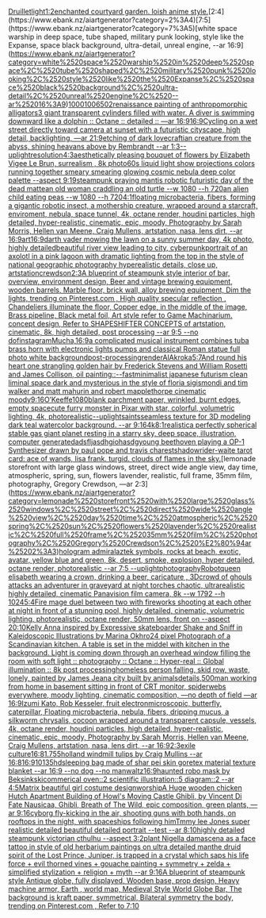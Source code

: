 [Druillet](https://www.ebank.nz/aiartgenerator?category=Druillet)[light](https://www.ebank.nz/aiartgenerator?category=light)[1:2](https://www.ebank.nz/aiartgenerator?category=1%3A2)[enchanted courtyard garden. loish anime style.](https://www.ebank.nz/aiartgenerator?category=enchanted%2520courtyard%2520garden.%2520loish%2520anime%2520style.)[2:4](https://www.ebank.nz/aiartgenerator?category=2%3A4)[7:5](https://www.ebank.nz/aiartgenerator?category=7%3A5)[white space warship in deep space, tube shaped, military punk looking, style like the Expanse, space black background, ultra-detail, unreal engine, --ar 16:9](https://www.ebank.nz/aiartgenerator?category=white%2520space%2520warship%2520in%2520deep%2520space%2C%2520tube%2520shaped%2C%2520military%2520punk%2520looking%2C%2520style%2520like%2520the%2520Expanse%2C%2520space%2520black%2520background%2C%2520ultra-detail%2C%2520unreal%2520engine%2C%2520--ar%252016%3A9)[1000100](https://www.ebank.nz/aiartgenerator?category=1000100)[6502](https://www.ebank.nz/aiartgenerator?category=6502)[renaissance painting of anthropomorphic alligators](https://www.ebank.nz/aiartgenerator?category=renaissance%2520painting%2520of%2520anthropomorphic%2520alligators)[3 giant transparent cylinders filled with water. A diver is swimming downward like a dolphin :: Octane :: detailed :: —ar 16:9](https://www.ebank.nz/aiartgenerator?category=3%2520giant%2520transparent%2520cylinders%2520filled%2520with%2520water.%2520A%2520diver%2520is%2520swimming%2520downward%2520like%2520a%2520dolphin%2520%3A%3A%2520Octane%2520%3A%3A%2520detailed%2520%3A%3A%2520%E2%80%94ar%252016%3A9)[16:9](https://www.ebank.nz/aiartgenerator?category=16%3A9)[Cycling on a wet street directly toward camera at sunset with a futuristic cityscape, high detail, backlighting, —ar 21:9](https://www.ebank.nz/aiartgenerator?category=Cycling%2520on%2520a%2520wet%2520street%2520directly%2520toward%2520camera%2520at%2520sunset%2520with%2520a%2520futuristic%2520cityscape%2C%2520high%2520detail%2C%2520backlighting%2C%2520%E2%80%94ar%252021%3A9)[etching of dark lovecraftian creature from the abyss, shining heavans above by Rembrandt --ar 1:3](https://www.ebank.nz/aiartgenerator?category=etching%2520of%2520dark%2520lovecraftian%2520creature%2520from%2520the%2520abyss%2C%2520shining%2520heavans%2520above%2520by%2520Rembrandt%2520--ar%25201%3A3)[--uplight](https://www.ebank.nz/aiartgenerator?category=--uplight)[resolution](https://www.ebank.nz/aiartgenerator?category=resolution)[4:3](https://www.ebank.nz/aiartgenerator?category=4%3A3)[aesthetically pleasing bouquet of flowers by Elizabeth Vigee Le Brun, surrealism , 8k photo](https://www.ebank.nz/aiartgenerator?category=aesthetically%2520pleasing%2520bouquet%2520of%2520flowers%2520by%2520Elizabeth%2520Vigee%2520Le%2520Brun%2C%2520surrealism%2520%2C%25208k%2520photo)[60s liquid light show projections colors running together smeary smearing glowing cosmic nebula deep color palette --aspect 9:19](https://www.ebank.nz/aiartgenerator?category=60s%2520liquid%2520light%2520show%2520projections%2520colors%2520running%2520together%2520smeary%2520smearing%2520glowing%2520cosmic%2520nebula%2520deep%2520color%2520palette%2520--aspect%25209%3A19)[steampunk praying mantis robotic futuristic day of the dead matte](https://www.ebank.nz/aiartgenerator?category=steampunk%2520praying%2520mantis%2520robotic%2520futuristic%2520day%2520of%2520the%2520dead%2520matte)[an old woman craddling an old turtle --w 1080 --h 720](https://www.ebank.nz/aiartgenerator?category=an%2520old%2520woman%2520craddling%2520an%2520old%2520turtle%2520--w%25201080%2520--h%2520720)[an alien child eating peas --w 1080 --h 720](https://www.ebank.nz/aiartgenerator?category=an%2520alien%2520child%2520eating%2520peas%2520--w%25201080%2520--h%2520720)[4:1](https://www.ebank.nz/aiartgenerator?category=4%3A1)[floating microbacteria, fibers, forming a gigantic robotic insect, a mothership creature, wrapped around a starcraft, enviroment, nebula, space tunnel, 4k, octane render, houdini particles, high detailed, hyper-realistic, cinematic, epic, moody, Photography by Sarah Morris, Hellen van Meene, Craig Mullens, artstation, nasa, lens dirt, --ar 16:9](https://www.ebank.nz/aiartgenerator?category=floating%2520microbacteria%2C%2520fibers%2C%2520forming%2520a%2520gigantic%2520robotic%2520insect%2C%2520a%2520mothership%2520creature%2C%2520wrapped%2520around%2520a%2520starcraft%2C%2520enviroment%2C%2520nebula%2C%2520space%2520tunnel%2C%25204k%2C%2520octane%2520render%2C%2520houdini%2520particles%2C%2520high%2520detailed%2C%2520hyper-realistic%2C%2520cinematic%2C%2520epic%2C%2520moody%2C%2520Photography%2520by%2520Sarah%2520Morris%2C%2520Hellen%2520van%2520Meene%2C%2520Craig%2520Mullens%2C%2520artstation%2C%2520nasa%2C%2520lens%2520dirt%2C%2520--ar%252016%3A9)[art](https://www.ebank.nz/aiartgenerator?category=art)[16:9](https://www.ebank.nz/aiartgenerator?category=16%3A9)[darth vader mowing the lawn on a sunny summer day, 4k photo, highly detailed](https://www.ebank.nz/aiartgenerator?category=darth%2520vader%2520mowing%2520the%2520lawn%2520on%2520a%2520sunny%2520summer%2520day%2C%25204k%2520photo%2C%2520highly%2520detailed)[beautiful river view leading to city, cyberpunk](https://www.ebank.nz/aiartgenerator?category=beautiful%2520river%2520view%2520leading%2520to%2520city%2C%2520cyberpunk)[portrait of an axolotl in a pink lagoon with dramatic lighting from the top in the style of  national geographic photography hyperealistic details, close up, artstation](https://www.ebank.nz/aiartgenerator?category=portrait%2520of%2520an%2520axolotl%2520in%2520a%2520pink%2520lagoon%2520with%2520dramatic%2520lighting%2520from%2520the%2520top%2520in%2520the%2520style%2520of%2520%2520national%2520geographic%2520photography%2520hyperealistic%2520details%2C%2520close%2520up%2C%2520artstation)[crewdson](https://www.ebank.nz/aiartgenerator?category=crewdson)[2:3](https://www.ebank.nz/aiartgenerator?category=2%3A3)[A blueprint of steampunk style interior of bar,  overview, environment  design,  Beer and vintage brewing equipment, wooden barrels,  Marble floor, brick wall, alloy brewing equipment, Dim the lights, trending on Pinterest.com  , High quality specular reflection ,  Chandeliers illuminate the floor, Copper  edge, in the middle of the image, Brass pipeline,  Black metal foil,  Art style refer to Game Machinarium.  concept design, Refer to SHAPESHIFTER CONCEPTS  of artstation, cinematic,  8k, high detailed,  post processing    --ar 9:5   --no dof](https://www.ebank.nz/aiartgenerator?category=A%2520blueprint%2520of%2520steampunk%2520style%2520interior%2520of%2520bar%2C%2520%2520overview%2C%2520environment%2520%2520design%2C%2520%2520Beer%2520and%2520vintage%2520brewing%2520equipment%2C%2520wooden%2520barrels%2C%2520%2520Marble%2520floor%2C%2520brick%2520wall%2C%2520alloy%2520brewing%2520equipment%2C%2520Dim%2520the%2520lights%2C%2520trending%2520on%2520Pinterest.com%2520%2520%2C%2520High%2520quality%2520specular%2520reflection%2520%2C%2520%2520Chandeliers%2520illuminate%2520the%2520floor%2C%2520Copper%2520%2520edge%2C%2520in%2520the%2520middle%2520of%2520the%2520image%2C%2520Brass%2520pipeline%2C%2520%2520Black%2520metal%2520foil%2C%2520%2520Art%2520style%2520refer%2520to%2520Game%2520Machinarium.%2520%2520concept%2520design%2C%2520Refer%2520to%2520SHAPESHIFTER%2520CONCEPTS%2520%2520of%2520artstation%2C%2520cinematic%2C%2520%25208k%2C%2520high%2520detailed%2C%2520%2520post%2520processing%2520%2520%2520%2520--ar%25209%3A5%2520%2520%2520--no%2520dof)[instagram](https://www.ebank.nz/aiartgenerator?category=instagram)[Mucha,](https://www.ebank.nz/aiartgenerator?category=Mucha%2C)[16:9](https://www.ebank.nz/aiartgenerator?category=16%3A9)[a complicated musical instrument combines tuba brass horn with electronic lights pumps and classical Roman statue full photo white background](https://www.ebank.nz/aiartgenerator?category=a%2520complicated%2520musical%2520instrument%2520combines%2520tuba%2520brass%2520horn%2520with%2520electronic%2520lights%2520pumps%2520and%2520classical%2520Roman%2520statue%2520full%2520photo%2520white%2520background)[post-processing](https://www.ebank.nz/aiartgenerator?category=post-processing)[render](https://www.ebank.nz/aiartgenerator?category=render)[AlAkroka](https://www.ebank.nz/aiartgenerator?category=AlAkroka)[5:7](https://www.ebank.nz/aiartgenerator?category=5%3A7)[And round his heart one strangling golden hair by Frederick Stevens and William Rosetti and James Collison, oil painting](https://www.ebank.nz/aiartgenerator?category=And%2520round%2520his%2520heart%2520one%2520strangling%2520golden%2520hair%2520by%2520Frederick%2520Stevens%2520and%2520William%2520Rosetti%2520and%2520James%2520Collison%2C%2520oil%2520painting)[::](https://www.ebank.nz/aiartgenerator?category=%3A%3A)[--fast](https://www.ebank.nz/aiartgenerator?category=--fast)[minimalist japanese futurism clean liminal space dark and mysterious in the style of floria sigismondi and tim walker and matt mahurin and robert mapplethorpe cinematic moody](https://www.ebank.nz/aiartgenerator?category=minimalist%2520japanese%2520futurism%2520clean%2520liminal%2520space%2520dark%2520and%2520mysterious%2520in%2520the%2520style%2520of%2520floria%2520sigismondi%2520and%2520tim%2520walker%2520and%2520matt%2520mahurin%2520and%2520robert%2520mapplethorpe%2520cinematic%2520moody)[9:16](https://www.ebank.nz/aiartgenerator?category=9%3A16)[O’Keeffe](https://www.ebank.nz/aiartgenerator?category=O%E2%80%99Keeffe)[1080](https://www.ebank.nz/aiartgenerator?category=1080)[blank parchment paper, wrinkled, burnt edges, empty space](https://www.ebank.nz/aiartgenerator?category=blank%2520parchment%2520paper%2C%2520wrinkled%2C%2520burnt%2520edges%2C%2520empty%2520space)[cute furry monster in Pixar with star, colorful, volumetric lighting, 4k, photorealistic](https://www.ebank.nz/aiartgenerator?category=cute%2520furry%2520monster%2520in%2520Pixar%2520with%2520star%2C%2520colorful%2C%2520volumetric%2520lighting%2C%25204k%2C%2520photorealistic)[--uplight](https://www.ebank.nz/aiartgenerator?category=--uplight)[saints](https://www.ebank.nz/aiartgenerator?category=saints)[seamless texture for 3D modeling dark teal watercolor background. --ar 9:16](https://www.ebank.nz/aiartgenerator?category=seamless%2520texture%2520for%25203D%2520modeling%2520dark%2520teal%2520watercolor%2520background.%2520--ar%25209%3A16)[4k](https://www.ebank.nz/aiartgenerator?category=4k)[8:1](https://www.ebank.nz/aiartgenerator?category=8%3A1)[realistic](https://www.ebank.nz/aiartgenerator?category=realistic)[a perfectly spherical stable gas giant planet resting in a starry sky, deep space, illustration, computer generated](https://www.ebank.nz/aiartgenerator?category=a%2520perfectly%2520spherical%2520stable%2520gas%2520giant%2520planet%2520resting%2520in%2520a%2520starry%2520sky%2C%2520deep%2520space%2C%2520illustration%2C%2520computer%2520generated)[adsfljasdhgiohasdg](https://www.ebank.nz/aiartgenerator?category=adsfljasdhgiohasdg)[young beethoven playing a OP-1 Synthesizer drawn by paul pope and travis charest](https://www.ebank.nz/aiartgenerator?category=young%2520beethoven%2520playing%2520a%2520OP-1%2520Synthesizer%2520drawn%2520by%2520paul%2520pope%2520and%2520travis%2520charest)[shadow](https://www.ebank.nz/aiartgenerator?category=shadow)[rider-waite tarot card: ace of wands, lisa frank. turgid. clouds of flames in the sky.](https://www.ebank.nz/aiartgenerator?category=rider-waite%2520tarot%2520card%3A%2520ace%2520of%2520wands%2C%2520lisa%2520frank.%2520turgid.%2520clouds%2520of%2520flames%2520in%2520the%2520sky.)[lemonade storefront with large glass windows, street, direct wide angle view, day time, atmospheric, spring, sun, flowers lavender, realistic, full frame, 35mm film, photography, Gregory Crewdson, —ar 2:3](https://www.ebank.nz/aiartgenerator?category=lemonade%2520storefront%2520with%2520large%2520glass%2520windows%2C%2520street%2C%2520direct%2520wide%2520angle%2520view%2C%2520day%2520time%2C%2520atmospheric%2C%2520spring%2C%2520sun%2C%2520flowers%2520lavender%2C%2520realistic%2C%2520full%2520frame%2C%252035mm%2520film%2C%2520photography%2C%2520Gregory%2520Crewdson%2C%2520%E2%80%94ar%25202%3A3)[hologram admiral](https://www.ebank.nz/aiartgenerator?category=hologram%2520admiral)[aztek symbols, rocks at beach, exotic, avatar, yellow blue and green, 8k, desert, smoke, explosion, hyper detailed, octane render, photorealistic --ar 7:5 --uplight](https://www.ebank.nz/aiartgenerator?category=aztek%2520symbols%2C%2520rocks%2520at%2520beach%2C%2520exotic%2C%2520avatar%2C%2520yellow%2520blue%2520and%2520green%2C%25208k%2C%2520desert%2C%2520smoke%2C%2520explosion%2C%2520hyper%2520detailed%2C%2520octane%2520render%2C%2520photorealistic%2520--ar%25207%3A5%2520--uplight)[photography](https://www.ebank.nz/aiartgenerator?category=photography)[Robot](https://www.ebank.nz/aiartgenerator?category=Robot)[queen elisabeth wearing a crown, drinking a beer, caricature , 3D](https://www.ebank.nz/aiartgenerator?category=queen%2520elisabeth%2520wearing%2520a%2520crown%2C%2520drinking%2520a%2520beer%2C%2520caricature%2520%2C%25203D)[crowd of ghouls attacks an adventurer in graveyard at night torches chaotic, ultrarealistic highly detailed, cinematic Panavision film camera, 8k --w 1792 --h 1024](https://www.ebank.nz/aiartgenerator?category=crowd%2520of%2520ghouls%2520attacks%2520an%2520adventurer%2520in%2520graveyard%2520at%2520night%2520torches%2520chaotic%2C%2520ultrarealistic%2520highly%2520detailed%2C%2520cinematic%2520Panavision%2520film%2520camera%2C%25208k%2520--w%25201792%2520--h%25201024)[5:4](https://www.ebank.nz/aiartgenerator?category=5%3A4)[Fire mage duel between two with fireworks shooting at each other at night in front of a stunning pool, highly detailed, cinematic, volumetric lighting, photorealistic, octane render, 50mm lens, front on --aspect 20:10](https://www.ebank.nz/aiartgenerator?category=Fire%2520mage%2520duel%2520between%2520two%2520with%2520fireworks%2520shooting%2520at%2520each%2520other%2520at%2520night%2520in%2520front%2520of%2520a%2520stunning%2520pool%2C%2520highly%2520detailed%2C%2520cinematic%2C%2520volumetric%2520lighting%2C%2520photorealistic%2C%2520octane%2520render%2C%252050mm%2520lens%2C%2520front%2520on%2520--aspect%252020%3A10)[Kelly Anna inspired by Expressive skateboarder Shake and Sniff in Kaleidoscopic Illustrations by Marina Okhro](https://www.ebank.nz/aiartgenerator?category=Kelly%2520Anna%2520inspired%2520by%2520Expressive%2520skateboarder%2520Shake%2520and%2520Sniff%2520in%2520Kaleidoscopic%2520Illustrations%2520by%2520Marina%2520Okhro)[24 pixel Photograph of a Scandinavian kitchen. A table is set in the middel with kitchen in the background. Light is coming down through an overhead window filling the room with soft light :: photography :: Octane :: Hyper-real :: Global illumination  :: 8k post processing](https://www.ebank.nz/aiartgenerator?category=24%2520pixel%2520Photograph%2520of%2520a%2520Scandinavian%2520kitchen.%2520A%2520table%2520is%2520set%2520in%2520the%2520middel%2520with%2520kitchen%2520in%2520the%2520background.%2520Light%2520is%2520coming%2520down%2520through%2520an%2520overhead%2520window%2520filling%2520the%2520room%2520with%2520soft%2520light%2520%3A%3A%2520photography%2520%3A%3A%2520Octane%2520%3A%3A%2520Hyper-real%2520%3A%3A%2520Global%2520illumination%2520%2520%3A%3A%25208k%2520post%2520processing)[homeless person falling, skid row, waste, lonely, painted by James Jean](https://www.ebank.nz/aiartgenerator?category=homeless%2520person%2520falling%2C%2520skid%2520row%2C%2520waste%2C%2520lonely%2C%2520painted%2520by%2520James%2520Jean)[a city built by animals](https://www.ebank.nz/aiartgenerator?category=a%2520city%2520built%2520by%2520animals)[details,](https://www.ebank.nz/aiartgenerator?category=details%2C)[500](https://www.ebank.nz/aiartgenerator?category=500)[man working from home in basement sitting in front of CRT monitor, spiderwebs everywhere, moody lighting, cinematic composition, —no depth of field —ar 16:9](https://www.ebank.nz/aiartgenerator?category=man%2520working%2520from%2520home%2520in%2520basement%2520sitting%2520in%2520front%2520of%2520CRT%2520monitor%2C%2520spiderwebs%2520everywhere%2C%2520moody%2520lighting%2C%2520cinematic%2520composition%2C%2520%E2%80%94no%2520depth%2520of%2520field%2520%E2%80%94ar%252016%3A9)[Izumi Kato, Rob Kesseler, fruit electronmicroscopic, butterfly, caterpillar, Floating microbacteria, nebula, fibers, dripping mucus, a silkworm chrysalis, cocoon wrapped around a transparent capsule, vessels, 4k, octane render, houdini particles, high detailed, hyper-realistic, cinematic, epic, moody, Photography by Sarah Morris, Hellen van Meene, Craig Mullens, artstation, nasa, lens dirt, --ar 16:9](https://www.ebank.nz/aiartgenerator?category=Izumi%2520Kato%2C%2520Rob%2520Kesseler%2C%2520fruit%2520electronmicroscopic%2C%2520butterfly%2C%2520caterpillar%2C%2520Floating%2520microbacteria%2C%2520nebula%2C%2520fibers%2C%2520dripping%2520mucus%2C%2520a%2520silkworm%2520chrysalis%2C%2520cocoon%2520wrapped%2520around%2520a%2520transparent%2520capsule%2C%2520vessels%2C%25204k%2C%2520octane%2520render%2C%2520houdini%2520particles%2C%2520high%2520detailed%2C%2520hyper-realistic%2C%2520cinematic%2C%2520epic%2C%2520moody%2C%2520Photography%2520by%2520Sarah%2520Morris%2C%2520Hellen%2520van%2520Meene%2C%2520Craig%2520Mullens%2C%2520artstation%2C%2520nasa%2C%2520lens%2520dirt%2C%2520--ar%252016%3A9)[2:3](https://www.ebank.nz/aiartgenerator?category=2%3A3)[exile culture](https://www.ebank.nz/aiartgenerator?category=exile%2520culture)[16:8](https://www.ebank.nz/aiartgenerator?category=16%3A8)[1.75](https://www.ebank.nz/aiartgenerator?category=1.75)[5](https://www.ebank.nz/aiartgenerator?category=5)[holland windmill tulips by Craig Mullins --ar 16:8](https://www.ebank.nz/aiartgenerator?category=holland%2520windmill%2520tulips%2520by%2520Craig%2520Mullins%2520--ar%252016%3A8)[16:9](https://www.ebank.nz/aiartgenerator?category=16%3A9)[10135](https://www.ebank.nz/aiartgenerator?category=10135)[hd](https://www.ebank.nz/aiartgenerator?category=hd)[sleeping bag made of shar pei skin goretex material texture blanket --ar 16:9 --no dog --no man](https://www.ebank.nz/aiartgenerator?category=sleeping%2520bag%2520made%2520of%2520shar%2520pei%2520skin%2520goretex%2520material%2520texture%2520blanket%2520--ar%252016%3A9%2520--no%2520dog%2520--no%2520man)[waltz](https://www.ebank.nz/aiartgenerator?category=waltz)[16:9](https://www.ebank.nz/aiartgenerator?category=16%3A9)[haunted robo mask by Beksinkski](https://www.ebank.nz/aiartgenerator?category=haunted%2520robo%2520mask%2520by%2520Beksinkski)[commerical oven::2 scientific illustration::5 diagram::2  --ar 4:5](https://www.ebank.nz/aiartgenerator?category=commerical%2520oven%3A%3A2%2520scientific%2520illustration%3A%3A5%2520diagram%3A%3A2%2520%2520--ar%25204%3A5)[Matrix beautiful girl costume design](https://www.ebank.nz/aiartgenerator?category=Matrix%2520beautiful%2520girl%2520costume%2520design)[worship](https://www.ebank.nz/aiartgenerator?category=worship)[A Huge wooden chicken Hutch Apartment Building of Howl's Moving Castle Ghibli, by Vincent Di Fate Nausicaa, Ghibli, Breath of The Wild, epic composition, green plants, —ar 9:16](https://www.ebank.nz/aiartgenerator?category=A%2520Huge%2520wooden%2520chicken%2520Hutch%2520Apartment%2520Building%2520of%2520Howl%27s%2520Moving%2520Castle%2520Ghibli%2C%2520by%2520Vincent%2520Di%2520Fate%2520Nausicaa%2C%2520Ghibli%2C%2520Breath%2520of%2520The%2520Wild%2C%2520epic%2520composition%2C%2520green%2520plants%2C%2520%E2%80%94ar%25209%3A16)[cyborg fly-kicking in the air, shooting guns with both hands, on rooftops in the night, with spaceships following him](https://www.ebank.nz/aiartgenerator?category=cyborg%2520fly-kicking%2520in%2520the%2520air%2C%2520shooting%2520guns%2520with%2520both%2520hands%2C%2520on%2520rooftops%2520in%2520the%2520night%2C%2520with%2520spaceships%2520following%2520him)[Tmmy lee Jones super realistic detailed beautiful detailed portrait --test --ar 8:10](https://www.ebank.nz/aiartgenerator?category=Tmmy%2520lee%2520Jones%2520super%2520realistic%2520detailed%2520beautiful%2520detailed%2520portrait%2520--test%2520--ar%25208%3A10)[highly detailed steampunk victorian cthulhu --aspect 3:2](https://www.ebank.nz/aiartgenerator?category=highly%2520detailed%2520steampunk%2520victorian%2520cthulhu%2520--aspect%25203%3A2)[plant Nigella damascena as a face tattoo in style of old herbarium paintings on ultra detailed man](https://www.ebank.nz/aiartgenerator?category=plant%2520Nigella%2520damascena%2520as%2520a%2520face%2520tattoo%2520in%2520style%2520of%2520old%2520herbarium%2520paintings%2520on%2520ultra%2520detailed%2520man)[the druid spirit of the Lost Prince, Juniper, is trapped in a crystal which saps his life force + evil thorned vines + gouache painting + symmetry + zelda + simplified stylization + religion + myth --ar 9:16](https://www.ebank.nz/aiartgenerator?category=the%2520druid%2520spirit%2520of%2520the%2520Lost%2520Prince%2C%2520Juniper%2C%2520is%2520trapped%2520in%2520a%2520crystal%2520which%2520saps%2520his%2520life%2520force%2520%2B%2520evil%2520thorned%2520vines%2520%2B%2520gouache%2520painting%2520%2B%2520symmetry%2520%2B%2520zelda%2520%2B%2520simplified%2520stylization%2520%2B%2520religion%2520%2B%2520myth%2520--ar%25209%3A16)[A blueprint of steampunk style Antique globe,  fully displayed, Wooden base, prop design, Heavy machine armor,  Earth , world map, Medieval Style World Globe Bar, The background is kraft paper, symmetrical,  Bilateral symmetry the body,  trending on Pinterest.com  ,  Refer to 7:10](https://www.ebank.nz/aiartgenerator?category=A%2520blueprint%2520of%2520steampunk%2520style%2520Antique%2520globe%2C%2520%2520fully%2520displayed%2C%2520Wooden%2520base%2C%2520prop%2520design%2C%2520Heavy%2520machine%2520armor%2C%2520%2520Earth%2520%2C%2520world%2520map%2C%2520Medieval%2520Style%2520World%2520Globe%2520Bar%2C%2520The%2520background%2520is%2520kraft%2520paper%2C%2520symmetrical%2C%2520%2520Bilateral%2520symmetry%2520the%2520body%2C%2520%2520trending%2520on%2520Pinterest.com%2520%2520%2C%2520%2520Refer%2520to%25207%3A10)